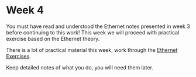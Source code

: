 # Week 4

You must have read and understood the Ethernet notes presented in week 3 before continuing to this work! This week we will proceed with practical exercise based on the Ethernet theory.

There is a lot of practical material this week, work through the [Ethernet Exercises](https://johnoraw-education.gitbook.io/networking/ethernetpractice).&#x20;

Keep detailed notes of what you do, you will need them later.&#x20;

